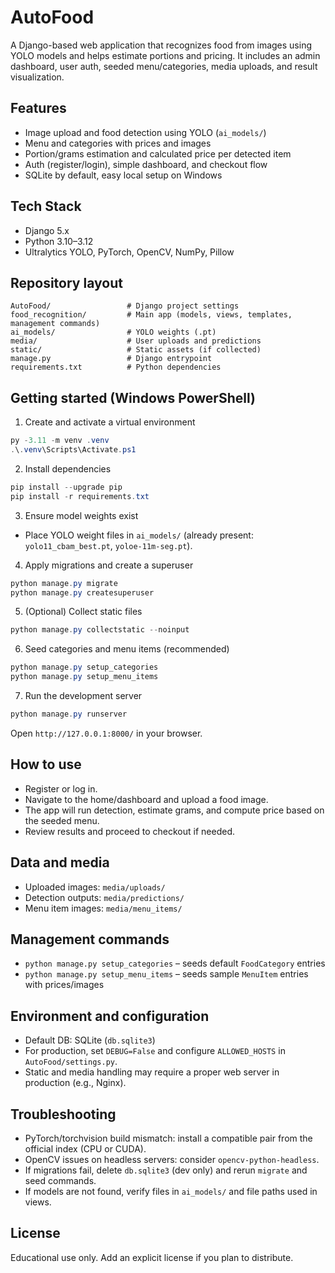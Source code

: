 # AutoFood

A Django-based web application that recognizes food from images using YOLO models and helps estimate portions and pricing. It includes an admin dashboard, user auth, seeded menu/categories, media uploads, and result visualization.

## Features
- Image upload and food detection using YOLO (`ai_models/`)
- Menu and categories with prices and images
- Portion/grams estimation and calculated price per detected item
- Auth (register/login), simple dashboard, and checkout flow
- SQLite by default, easy local setup on Windows

## Tech Stack
- Django 5.x
- Python 3.10–3.12
- Ultralytics YOLO, PyTorch, OpenCV, NumPy, Pillow

## Repository layout
```
AutoFood/                 # Django project settings
food_recognition/         # Main app (models, views, templates, management commands)
ai_models/                # YOLO weights (.pt)
media/                    # User uploads and predictions
static/                   # Static assets (if collected)
manage.py                 # Django entrypoint
requirements.txt          # Python dependencies
```

## Getting started (Windows PowerShell)
1) Create and activate a virtual environment
```powershell
py -3.11 -m venv .venv
.\.venv\Scripts\Activate.ps1
```

2) Install dependencies
```powershell
pip install --upgrade pip
pip install -r requirements.txt
```

3) Ensure model weights exist
- Place YOLO weight files in `ai_models/` (already present: `yolo11_cbam_best.pt`, `yoloe-11m-seg.pt`).

4) Apply migrations and create a superuser
```powershell
python manage.py migrate
python manage.py createsuperuser
```

5) (Optional) Collect static files
```powershell
python manage.py collectstatic --noinput
```

6) Seed categories and menu items (recommended)
```powershell
python manage.py setup_categories
python manage.py setup_menu_items
```

7) Run the development server
```powershell
python manage.py runserver
```
Open `http://127.0.0.1:8000/` in your browser.

## How to use
- Register or log in.
- Navigate to the home/dashboard and upload a food image.
- The app will run detection, estimate grams, and compute price based on the seeded menu.
- Review results and proceed to checkout if needed.

## Data and media
- Uploaded images: `media/uploads/`
- Detection outputs: `media/predictions/`
- Menu item images: `media/menu_items/`

## Management commands
- `python manage.py setup_categories` – seeds default `FoodCategory` entries
- `python manage.py setup_menu_items` – seeds sample `MenuItem` entries with prices/images

## Environment and configuration
- Default DB: SQLite (`db.sqlite3`)
- For production, set `DEBUG=False` and configure `ALLOWED_HOSTS` in `AutoFood/settings.py`.
- Static and media handling may require a proper web server in production (e.g., Nginx).

## Troubleshooting
- PyTorch/torchvision build mismatch: install a compatible pair from the official index (CPU or CUDA).
- OpenCV issues on headless servers: consider `opencv-python-headless`.
- If migrations fail, delete `db.sqlite3` (dev only) and rerun `migrate` and seed commands.
- If models are not found, verify files in `ai_models/` and file paths used in views.

## License
Educational use only. Add an explicit license if you plan to distribute.
